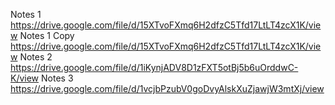 Notes 1 https://drive.google.com/file/d/15XTvoFXmq6H2dfzC5Tfd17LtLT4zcX1K/view
Notes 1 Copy https://drive.google.com/file/d/15XTvoFXmq6H2dfzC5Tfd17LtLT4zcX1K/view
Notes 2 https://drive.google.com/file/d/1iKynjADV8D1zFXT5otBj5b6uOrddwC-K/view
Notes 3 https://drive.google.com/file/d/1vcjbPzubV0goDvyAlskXuZjawjW3mtXj/view


